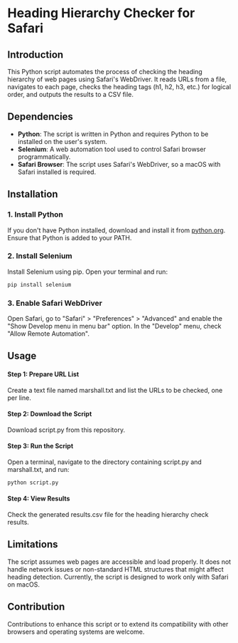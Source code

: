 # Heading Hierarchy Checker for Safari

## Introduction
This Python script automates the process of checking the heading hierarchy of web pages using Safari's WebDriver. It reads URLs from a file, navigates to each page, checks the heading tags (h1, h2, h3, etc.) for logical order, and outputs the results to a CSV file.

## Dependencies
- **Python**: The script is written in Python and requires Python to be installed on the user's system.
- **Selenium**: A web automation tool used to control Safari browser programmatically.
- **Safari Browser**: The script uses Safari's WebDriver, so a macOS with Safari installed is required.

## Installation

### 1. Install Python
If you don't have Python installed, download and install it from [python.org](https://www.python.org/). Ensure that Python is added to your PATH.

### 2. Install Selenium
Install Selenium using pip. Open your terminal and run:

```bash
pip install selenium
```

### 3. Enable Safari WebDriver

Open Safari, go to "Safari" > "Preferences" > "Advanced" and enable the "Show Develop menu in menu bar" option.
In the "Develop" menu, check "Allow Remote Automation".

## Usage

#### Step 1: Prepare URL List

Create a text file named marshall.txt and list the URLs to be checked, one per line.
#### Step 2: Download the Script

Download script.py from this repository.
#### Step 3: Run the Script

Open a terminal, navigate to the directory containing script.py and marshall.txt, and run:

```bash
python script.py
```

#### Step 4: View Results

Check the generated results.csv file for the heading hierarchy check results.

## Limitations

The script assumes web pages are accessible and load properly. It does not handle network issues or non-standard HTML structures that might affect heading detection. Currently, the script is designed to work only with Safari on macOS.

## Contribution

Contributions to enhance this script or to extend its compatibility with other browsers and operating systems are welcome.
